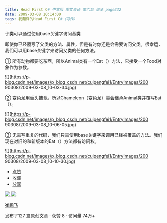 ```yaml
---
title: Head First C# 中文版 图文皆译 第六章 继承 page232
date: 2009-03-08 10:14:00
tags: 我翻译的Head First C#（习作）
---
```

子类可以通过使用base关键字访问基类

即使你已经覆写了父类的方法、属性，但是有时你还是会需要访问父类。很幸运，我们可以用base关键字来访问父类的任何方法。

①  所有动物都要吃东西，所以Animal类有一个Eat（）方法，它接受一个Food对象作为参数。

![](https://p-blog.csdn.net/images/p_blog_csdn_net/cuipengfei1/EntryImages/200
90308/2009-03-08_10-03-34.jpg)

②  变色龙用舌头捕食。所以Chameleon（变色龙）类会继承Animal类并覆写Eat（）。

![](https://p-blog.csdn.net/images/p_blog_csdn_net/cuipengfei1/EntryImages/200
90308/2009-03-08_10-06-05.jpg)

③  无需写重复的代码，我们只需使用base关键字来调用已经被覆盖的方法。我们现在对旧的和新版本的Eat（）方法都有访问权。

![](https://p-blog.csdn.net/images/p_blog_csdn_net/cuipengfei1/EntryImages/200
90308/2009-03-08_10-10-30.jpg)

  * [ 点赞  ](javascript:;)
  * [ 收藏  ](javascript:;)
  * [ 分享 ](javascript:;)

[ ![](https://profile.csdnimg.cn/5/2/5/3_cuipengfei1)
![](https://g.csdnimg.cn/static/user-reg-year/1x/11.png)
](https://blog.csdn.net/cuipengfei1)

[ 崔鹏飞 ](https://blog.csdn.net/cuipengfei1)

发布了127 篇原创文章  ·  获赞 8  ·  访问量 74万+

